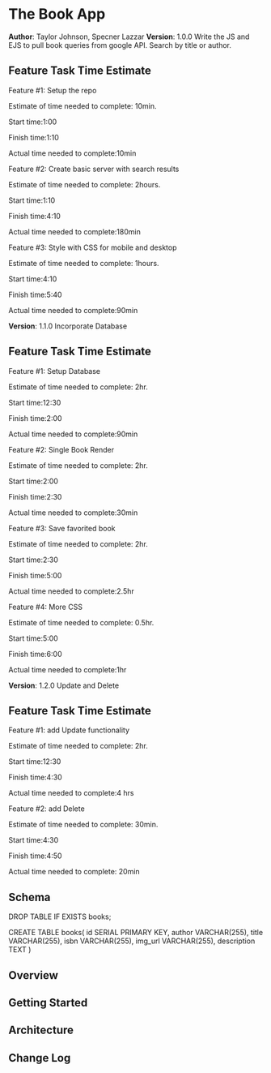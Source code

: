 # The Book App

**Author**: Taylor Johnson, Specner Lazzar
**Version**: 1.0.0
Write the JS and EJS to pull book queries from google API. Search by title or author.

## Feature Task Time Estimate

Feature #1: Setup the repo

Estimate of time needed to complete: 10min.

Start time:1:00

Finish time:1:10

Actual time needed to complete:10min

Feature #2: Create basic server with search results

Estimate of time needed to complete: 2hours.

Start time:1:10

Finish time:4:10

Actual time needed to complete:180min

Feature #3: Style with CSS for mobile and desktop

Estimate of time needed to complete: 1hours.

Start time:4:10

Finish time:5:40

Actual time needed to complete:90min

**Version**: 1.1.0
Incorporate Database

## Feature Task Time Estimate

Feature #1: Setup Database

Estimate of time needed to complete: 2hr.

Start time:12:30

Finish time:2:00

Actual time needed to complete:90min

Feature #2: Single Book Render

Estimate of time needed to complete: 2hr.

Start time:2:00

Finish time:2:30

Actual time needed to complete:30min

Feature #3: Save favorited book

Estimate of time needed to complete: 2hr.

Start time:2:30

Finish time:5:00

Actual time needed to complete:2.5hr

Feature #4: More CSS

Estimate of time needed to complete: 0.5hr.

Start time:5:00

Finish time:6:00

Actual time needed to complete:1hr

**Version**: 1.2.0
Update and Delete

## Feature Task Time Estimate

Feature #1: add Update functionality

Estimate of time needed to complete: 2hr.

Start time:12:30

Finish time:4:30

Actual time needed to complete:4 hrs

Feature #2: add Delete

Estimate of time needed to complete: 30min.

Start time:4:30

Finish time:4:50

Actual time needed to complete: 20min

## Schema

DROP TABLE IF EXISTS books;

CREATE TABLE books(
id SERIAL PRIMARY KEY,
author VARCHAR(255),
title VARCHAR(255),
isbn VARCHAR(255),
img_url VARCHAR(255),
description TEXT
)

## Overview

<!-- Provide a high level overview of what this application is and why you are building it, beyond the fact that it's an assignment for a Code 301 class. (i.e. What's your problem domain?) -->

## Getting Started

<!-- What are the steps that a user must take in order to build this app on their own machine and get it running? -->

## Architecture

<!-- Provide a detailed description of the application design. What technologies (languages, libraries, etc) you're using, and any other relevant design information. -->

## Change Log

<!-- Use this area to document the iterative changes made to your application as each feature is successfully implemented. Use time stamps. Here's an examples:

01-01-2001 4:59pm - Application now has a fully-functional express server, with GET and POST routes for the book resource.

## Credits and Collaborations
<!-- Give credit (and a link) to other people or resources that helped you build this application. -->
